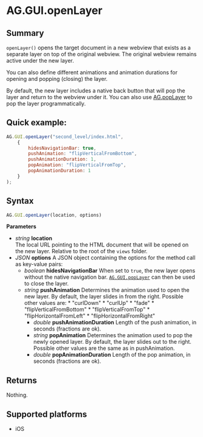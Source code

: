 # AG.GUI.openLayer

## Summary
`openLayer()` opens the target document in a new webview that exists as a separate layer on top of the original webview. The original webview remains active under the new layer. 

You can also define different animations and animation durations for opening and popping (closing) the layer.

By default, the new layer includes a native back button that will pop the layer and return to the webview under it. You can also use [AG.popLayer](popLayer.md) to pop the layer programmatically.

## Quick example:
```javascript
AG.GUI.openLayer("second_level/index.html", 
	{ 
		hidesNavigationBar: true,
		pushAnimation: "flipVerticalFromBottom",
		pushAnimationDuration: 1,
		popAnimation: "flipVerticalFromTop",
		popAnimationDuration: 1
	}
);
```

## Syntax
```javascript
AG.GUI.openLayer(location, options)
```

**Parameters**

* *string* **location**<br>
  The local URL pointing to the HTML document that will be opened on the new layer. Relative to the root of the `views` folder.
* *JSON* **options**
  A JSON object containing the options for the method call as key-value pairs:
	* *boolean* **hidesNavigationBar**
  	When set to `true`, the new layer opens without the native navigation bar. [`AG.GUI.popLayer`](popLayer.md) can then be used to close the layer.
  * *string* **pushAnimation**
		Determines the animation used to open the new layer. By default, the layer slides in from the right. Possible other values are:
		* "curlDown"
		* "curlUp"
		* "fade"
		* "flipVerticalFromBottom"
		* "flipVerticalFromTop"
		* "flipHorizontalFromLeft"
		* "flipHorizontalFromRight"
	* *double* **pushAnimationDuration**
	  Length of the push animation, in seconds (fractions are ok).
	* *string* **popAnimation**
	  Determines the animation used to pop the newly opened layer. By default, the layer slides out to the right. Possible other values are the same as in pushAnimation.
	* *double* **popAnimationDuration**
	  Length of the pop animation, in seconds (fractions are ok).

## Returns
Nothing.

## Supported platforms
* iOS